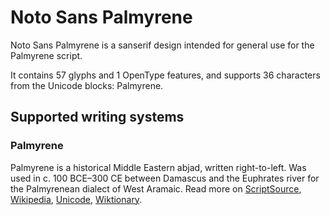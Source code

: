 
# Noto Sans Palmyrene

Noto Sans Palmyrene is a sanserif design intended for general use for the Palmyrene script.

It contains 57 glyphs and 1 OpenType features, and supports 36 characters from the Unicode blocks: Palmyrene.


## Supported writing systems


### Palmyrene

Palmyrene is a historical Middle Eastern abjad, written right-to-left. Was used in c. 100 BCE–300 CE between Damascus and the Euphrates river for the Palmyrenean dialect of West Aramaic. Read more on [ScriptSource](https://scriptsource.org/scr/Palm), [Wikipedia](https://en.wikipedia.org/wiki/ISO_15924:Palm), [Unicode](https://www.unicode.org/versions/Unicode13.0.0/ch10.pdf#G29599), [Wiktionary](https://en.wiktionary.org/wiki/Category:Palmyrene_script).

